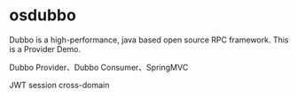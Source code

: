 # osdubbo
Dubbo is a high-performance, java based open source RPC framework. This is a Provider Demo.

Dubbo Provider、Dubbo Consumer、SpringMVC

JWT session cross-domain
